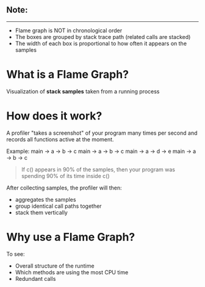 ## Note:
---
- Flame graph is NOT in chronological order
- The boxes are grouped by stack trace path (related calls are stacked)
- The width of each box is proportional to how often it appears on the samples

# What is a Flame Graph?
Visualization of **stack samples** taken from a running process

# How does it work?
A profiler "takes a screenshot" of your program many times per second and records all functions active at the moment.

Example:
main → a → b → c
main → a → b → c
main → a → d → e
main → a → b → c
>If c() appears in 90% of the samples, then your program was spending 90% of its time inside c()

After collecting samples, the profiler will then:
- aggregates the samples
- group identical call paths together
- stack them vertically

# Why use a Flame Graph?
To see:
- Overall structure of the runtime
- Which methods are using the most CPU time
- Redundant calls

